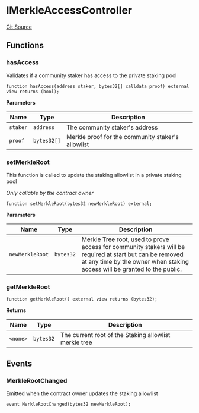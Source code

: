 # IMerkleAccessController
[Git Source](https://github.com/code-423n4/2023-08-chainlink/blob/38d594fd52a417af576ce44eee67744196ba1094/src/staking-v0.1/interfaces/IMerkleAccessController.sol)


## Functions
### hasAccess

Validates if a community staker has access to the private staking pool


```solidity
function hasAccess(address staker, bytes32[] calldata proof) external view returns (bool);
```
**Parameters**

|Name|Type|Description|
|----|----|-----------|
|`staker`|`address`|The community staker's address|
|`proof`|`bytes32[]`|Merkle proof for the community staker's allowlist|


### setMerkleRoot

This function is called to update the staking allowlist in a private staking pool

*Only callable by the contract owner*


```solidity
function setMerkleRoot(bytes32 newMerkleRoot) external;
```
**Parameters**

|Name|Type|Description|
|----|----|-----------|
|`newMerkleRoot`|`bytes32`|Merkle Tree root, used to prove access for community stakers will be required at start but can be removed at any time by the owner when staking access will be granted to the public.|


### getMerkleRoot


```solidity
function getMerkleRoot() external view returns (bytes32);
```
**Returns**

|Name|Type|Description|
|----|----|-----------|
|`<none>`|`bytes32`|The current root of the Staking allowlist merkle tree|


## Events
### MerkleRootChanged
Emitted when the contract owner updates the staking allowlist


```solidity
event MerkleRootChanged(bytes32 newMerkleRoot);
```

